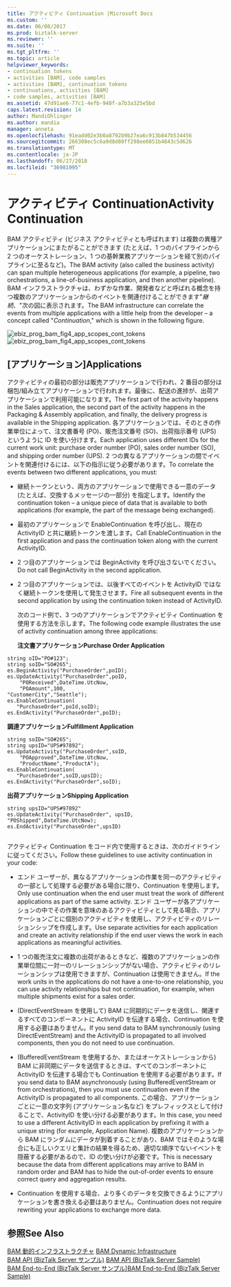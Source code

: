 ```yaml
---
title: アクティビティ Continuation |Microsoft Docs
ms.custom: ''
ms.date: 06/08/2017
ms.prod: biztalk-server
ms.reviewer: ''
ms.suite: ''
ms.tgt_pltfrm: ''
ms.topic: article
helpviewer_keywords:
- continuation tokens
- activities [BAM], code samples
- activities [BAM], continuation tokens
- continuations, activities [BAM]
- code samples, activities [BAM]
ms.assetid: 47d91ae6-77c1-4efb-940f-a7b3a325e5bd
caps.latest.revision: 14
author: MandiOhlinger
ms.author: mandia
manager: anneta
ms.openlocfilehash: 91eadd02e3b0a8792b9b27ea6c913b847b534456
ms.sourcegitcommit: 266308ec5c6a9d8d80ff298ee6051b4843c5d626
ms.translationtype: MT
ms.contentlocale: ja-JP
ms.lasthandoff: 06/27/2018
ms.locfileid: "36981995"
---
```

# <a name="activity-continuation"></a><span data-ttu-id="f60fc-102">アクティビティ Continuation</span><span class="sxs-lookup"><span data-stu-id="f60fc-102">Activity Continuation</span></span>
<span data-ttu-id="f60fc-103">BAM アクティビティ (ビジネス アクティビティとも呼ばれます) は複数の異種アプリケーションにまたがることができます (たとえば、1 つのパイプラインから 2 つのオーケストレーション、1 つの基幹業務アプリケーションを経て別のパイプラインに至るなど)。</span><span class="sxs-lookup"><span data-stu-id="f60fc-103">The BAM activity (also called the business activity) can span multiple heterogeneous applications (for example, a pipeline, two orchestrations, a line-of-business application, and then another pipeline).</span></span> <span data-ttu-id="f60fc-104">BAM インフラストラクチャは、わずかな作業、開発者などと呼ばれる概念を持つ複数のアプリケーションからのイベントを関連付けることができます"*継続*、"次の図に表示されます。</span><span class="sxs-lookup"><span data-stu-id="f60fc-104">The BAM infrastructure can correlate the events from multiple applications with a little help from the developer – a concept called "*Continuation*," which is shown in the following figure.</span></span>  
  
 <span data-ttu-id="f60fc-105">![](../core/media/ebiz-prog-bam-fig4-app-scopes-cont-tokens.gif "ebiz_prog_bam_fig4_app_scopes_cont_tokens")</span><span class="sxs-lookup"><span data-stu-id="f60fc-105">![](../core/media/ebiz-prog-bam-fig4-app-scopes-cont-tokens.gif "ebiz_prog_bam_fig4_app_scopes_cont_tokens")</span></span>  

## <a name="applications"></a><span data-ttu-id="f60fc-106">[アプリケーション]</span><span class="sxs-lookup"><span data-stu-id="f60fc-106">Applications</span></span>  
 <span data-ttu-id="f60fc-107">アクティビティの最初の部分は販売アプリケーションで行われ、2 番目の部分は梱包/組み立てアプリケーションで行われます。最後に、配送の進捗が、出荷アプリケーションで利用可能になります。</span><span class="sxs-lookup"><span data-stu-id="f60fc-107">The first part of the activity happens in the Sales application, the second part of the activity happens in the Packaging & Assembly application, and finally, the delivery progress is available in the Shipping application.</span></span> <span data-ttu-id="f60fc-108">各アプリケーションでは、そのときの作業単位によって、注文書番号 (PO)、販売注文番号 (SO)、出荷指示番号 (UPS) というように ID を使い分けます。</span><span class="sxs-lookup"><span data-stu-id="f60fc-108">Each application uses different IDs for the current work unit: purchase order number (PO), sales order number (SO), and shipping order number (UPS).</span></span> <span data-ttu-id="f60fc-109">2 つの異なるアプリケーションの間でイベントを関連付けるには、以下の指示に従う必要があります。</span><span class="sxs-lookup"><span data-stu-id="f60fc-109">To correlate the events between two different applications, you must:</span></span>  
  
- <span data-ttu-id="f60fc-110">継続トークンという、両方のアプリケーションで使用できる一意のデータ (たとえば、交換するメッセージの一部分) を指定します。</span><span class="sxs-lookup"><span data-stu-id="f60fc-110">Identify the continuation token – a unique piece of data that is available to both applications (for example, the part of the message being exchanged).</span></span>  
  
- <span data-ttu-id="f60fc-111">最初のアプリケーションで EnableContinuation を呼び出し、現在の ActivityID と共に継続トークンを渡します。</span><span class="sxs-lookup"><span data-stu-id="f60fc-111">Call EnableContinuation in the first application and pass the continuation token along with the current ActivityID.</span></span>  
  
- <span data-ttu-id="f60fc-112">2 つ目のアプリケーションでは BeginActivity を呼び出さないでください。</span><span class="sxs-lookup"><span data-stu-id="f60fc-112">Do not call BeginActivity in the second application.</span></span>  
  
- <span data-ttu-id="f60fc-113">2 つ目のアプリケーションでは、以後すべてのイベントを ActivityID ではなく継続トークンを使用して発生させます。</span><span class="sxs-lookup"><span data-stu-id="f60fc-113">Fire all subsequent events in the second application by using the continuation token instead of ActivityID.</span></span>  
  
  <span data-ttu-id="f60fc-114">次のコード例で、3 つのアプリケーションでアクティビティ Continuation を使用する方法を示します。</span><span class="sxs-lookup"><span data-stu-id="f60fc-114">The following code example illustrates the use of activity continuation among three applications:</span></span>  
  
  <span data-ttu-id="f60fc-115">**注文書アプリケーション**</span><span class="sxs-lookup"><span data-stu-id="f60fc-115">**Purchase Order Application**</span></span>  
  
```  
string oID="PO#123";  
string soID="SO#265";  
es.BeginActivity("PurchaseOrder",poID);  
es.UpdateActivity("PurchaseOrder",poID,  
    "POReceived",DateTime.UtcNow,  
    "POAmount",100,  
"CustomerCity","Seattle");  
es.EnableContinuation(  
   "PurchaseOrder",poId,soID);  
es.EndActivity("PurchaseOrder",poID);  
```  
  
 <span data-ttu-id="f60fc-116">**調達アプリケーション**</span><span class="sxs-lookup"><span data-stu-id="f60fc-116">**Fulfillment Application**</span></span>  
  
```  
string soID="SO#265";  
string upsID="UPS#97892";  
es.UpdateActivity("PurchaseOrder",soID,  
    "POApproved",DateTime.UtcNow,  
    "ProductName","ProductA");  
es.EnableContinuation(  
   "PurchaseOrder",soID,upsID);  
es.EndActivity("PurchaseOrder",soID);  
```  
  
 <span data-ttu-id="f60fc-117">**出荷アプリケーション**</span><span class="sxs-lookup"><span data-stu-id="f60fc-117">**Shipping Application**</span></span>  
  
```  
string upsID="UPS#97892"  
es.UpdateActivity("PurchaseOrder", upsID,  
"POShipped",DateTime.UtcNow);  
es.EndActivity("PurchaseOrder",upsID)  
  
```  
  
 <span data-ttu-id="f60fc-118">アクティビティ Continuation をコード内で使用するときは、次のガイドラインに従ってください。</span><span class="sxs-lookup"><span data-stu-id="f60fc-118">Follow these guidelines to use activity continuation in your code:</span></span>  
  
-   <span data-ttu-id="f60fc-119">エンド ユーザーが、異なるアプリケーションの作業を同一のアクティビティの一部として処理する必要がある場合に限り、Continuation を使用します。</span><span class="sxs-lookup"><span data-stu-id="f60fc-119">Only use continuation when the end user must treat the work of different applications as part of the same activity.</span></span> <span data-ttu-id="f60fc-120">エンド ユーザーが各アプリケーションの中でその作業を意味のあるアクティビティとして見る場合、アプリケーションごとに個別のアクティビティを使用し、アクティビティのリレーションシップを作成します。</span><span class="sxs-lookup"><span data-stu-id="f60fc-120">Use separate activities for each application and create an activity relationship if the end user views the work in each applications as meaningful activities.</span></span>  
  
-   <span data-ttu-id="f60fc-121">1 つの販売注文に複数の出荷があるときなど、複数のアプリケーションの作業単位間に一対一のリレーションシップがない場合、アクティビティのリレーションシップは使用できますが、Continuation は使用できません。</span><span class="sxs-lookup"><span data-stu-id="f60fc-121">If the work units in the applications do not have a one-to-one relationship, you can use activity relationships but not continuation, for example, when multiple shipments exist for a sales order.</span></span>  
  
-   <span data-ttu-id="f60fc-122">(DirectEventStream を使用して) BAM に同期的にデータを送信し、関連するすべてのコンポーネントに ActivityID を伝達する場合、Continuation を使用する必要はありません。</span><span class="sxs-lookup"><span data-stu-id="f60fc-122">If you send data to BAM synchronously (using DirectEventStream) and the ActivityID is propagated to all involved components, then you do not need to use continuation.</span></span>  
  
-   <span data-ttu-id="f60fc-123">(BufferedEventStream を使用するか、またはオーケストレーションから) BAM に非同期にデータを送信するときは、すべてのコンポーネントに ActivityID を伝達する場合でも Continuation を使用する必要があります。</span><span class="sxs-lookup"><span data-stu-id="f60fc-123">If you send data to BAM asynchronously (using BufferedEventStream or from orchestrations), then you must use continuation even if the ActivityID is propagated to all components.</span></span> <span data-ttu-id="f60fc-124">この場合、アプリケーションごとに一意の文字列 (アプリケーション名など) をプレフィックスとして付けることで、ActivityID を使い分ける必要があります。</span><span class="sxs-lookup"><span data-stu-id="f60fc-124">In this case, you need to use a different ActivityID in each application by prefixing it with a unique string (for example, Application Name).</span></span> <span data-ttu-id="f60fc-125">複数のアプリケーションから BAM にランダムにデータが到着することがあり、BAM ではそのような場合にも正しいクエリと集計の結果を得るため、適切な順序でないイベントを隠蔽する必要があるので、ID の使い分けが必要です。</span><span class="sxs-lookup"><span data-stu-id="f60fc-125">This is necessary because the data from different applications may arrive to BAM in random order and BAM has to hide the out-of-order events to ensure correct query and aggregation results.</span></span>  
  
-   <span data-ttu-id="f60fc-126">Continuation を使用する場合、より多くのデータを交換できるようにアプリケーションを書き換える必要はありません。</span><span class="sxs-lookup"><span data-stu-id="f60fc-126">Continuation does not require rewriting your applications to exchange more data.</span></span>  
  
## <a name="see-also"></a><span data-ttu-id="f60fc-127">参照</span><span class="sxs-lookup"><span data-stu-id="f60fc-127">See Also</span></span>  
  
 <span data-ttu-id="f60fc-128">[BAM 動的インフラストラクチャ](../core/bam-dynamic-infrastructure.md) </span><span class="sxs-lookup"><span data-stu-id="f60fc-128">[BAM Dynamic Infrastructure](../core/bam-dynamic-infrastructure.md) </span></span>  
 <span data-ttu-id="f60fc-129">[BAM API (BizTalk Server サンプル)](../core/bam-api-biztalk-server-sample.md) </span><span class="sxs-lookup"><span data-stu-id="f60fc-129">[BAM API (BizTalk Server Sample)](../core/bam-api-biztalk-server-sample.md) </span></span>  
 [<span data-ttu-id="f60fc-130">BAM End-to-End (BizTalk Server サンプル)</span><span class="sxs-lookup"><span data-stu-id="f60fc-130">BAM End-to-End (BizTalk Server Sample)</span></span>](../core/bam-end-to-end-biztalk-server-sample.md)